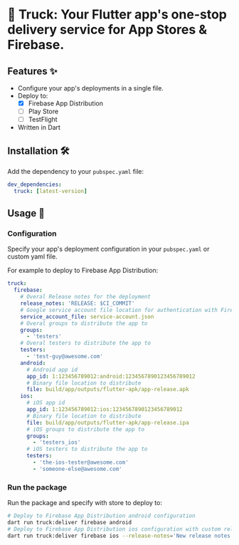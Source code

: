 # 🚚 Truck: Your Flutter app's one-stop delivery service for App Stores & Firebase.

## Features ✨
 - Configure your app's deployments in a single file.
 - Deploy to:
    - [x] Firebase App Distribution
    - [ ] Play Store
    - [ ] TestFlight
 - Written in Dart

## Installation 🛠
Add the dependency to your `pubspec.yaml` file:
```yaml
dev_dependencies:
  truck: [latest-version]
```

## Usage 🚀

### Configuration
Specify your app's deployment configuration in your `pubspec.yaml` or custom yaml file.

For example to deploy to Firebase App Distribution:
```yaml
truck:
  firebase:
    # Overal Release notes for the deployment
    release_notes: 'RELEASE: $CI_COMMIT'
    # Google service account file location for authentication with Firebase
    service_account_file: service-account.json
    # Overal groups to distribute the app to
    groups:
      - 'testers'
    # Overal testers to distribute the app to
    testers: 
      - 'test-guy@awesome.com'
    android:
      # Android app id
      app_id: 1:123456789012:android:1234567890123456789012
      # Binary file location to distribute
      file: build/app/outputs/flutter-apk/app-release.apk
    ios:
      # iOS app id
      app_id: 1:123456789012:ios:1234567890123456789012
      # Binary file location to distribute
      file: build/app/outputs/flutter-apk/app-release.ipa
      # iOS groups to distribute the app to
      groups: 
        - 'testers_ios'
      # iOS testers to distribute the app to
      testers:
        - 'the-ios-tester@awesome.com'
        - 'someone-else@awesome.com'
```

### Run the package
Run the package and specify with store to deploy to:
```bash
# Deploy to Firebase App Distribution android configuration
dart run truck:deliver firebase android
# Deploy to Firebase App Distribution ios configuration with custom release notes
dart run truck:deliver firebase ios --release-notes='New release notes'
```


<!-- 
TODO: Add documentation for different deliveries (Firebase, Play Store, TestFlight)

TODO: Add examples for different deliveries (Firebase, Play Store, TestFlight)

## Additional information

TODO: Tell users more about the package: where to find more information, how to 
contribute to the package, how to file issues, what response they can expect 
from the package authors, and more.

```yaml
dev_dependencies:
  csv: ^6.0.0
  very_good_analysis: ^5.1.0
  truck: 1.0.0


truck:
  firebase:
    release_notes: 'RELEASE: $CI_COMMIT'
    cli_token: $FIREBASE_CLI_TOKEN
    groups: 
      - 'testers'
    testers: 
     - 'testers@test.com'
     - 'test2@test.com'
    android:
      release_notes: 'RELEASE: $CI_COMMIT'
      app_id: 1:123456789012:android:1234567890123456789012
      file: build/app/outputs/flutter-apk/app-release.apk
    ios:
      app_id: 1:123456789012:ios:1234567890123456789012
      file: build/app/outputs/flutter-apk/app-release.ipa
      groups: 
        - 'testers'
      testers:
        - 'testers@test.com'
        - 'test2@test.com'
  play_store:
    ....
  test_flight:
    ....
```

```bash
dart run truck:deliver --path=myflavor.yaml firebase-ios
dart run truck:deliver firebase --release-notes= '' android --app_id='' play_store --release-notes=''
dart run truck:deliver firebase --platform=android
dart run truck:deliver firebase --platform=android --release-notes='asdasd' play_store --release-notes='asdasd'
```
-->